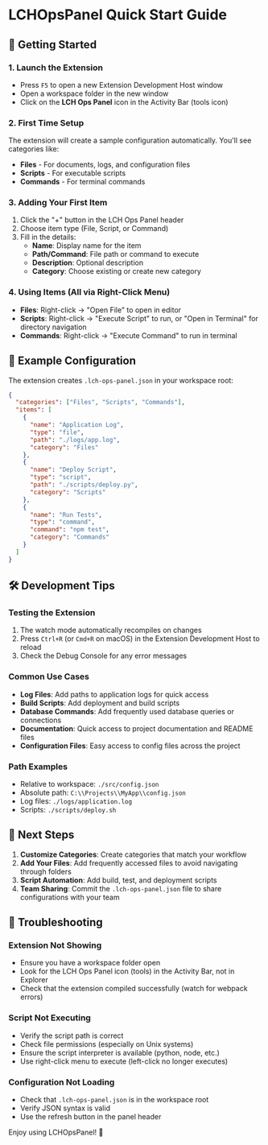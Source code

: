 # LCHOpsPanel Quick Start Guide

## 🚀 Getting Started

### 1. Launch the Extension
- Press `F5` to open a new Extension Development Host window
- Open a workspace folder in the new window
- Click on the **LCH Ops Panel** icon in the Activity Bar (tools icon)

### 2. First Time Setup
The extension will create a sample configuration automatically. You'll see categories like:
- **Files** - For documents, logs, and configuration files
- **Scripts** - For executable scripts
- **Commands** - For terminal commands

### 3. Adding Your First Item
1. Click the "+" button in the LCH Ops Panel header
2. Choose item type (File, Script, or Command)
3. Fill in the details:
   - **Name**: Display name for the item
   - **Path/Command**: File path or command to execute
   - **Description**: Optional description
   - **Category**: Choose existing or create new category

### 4. Using Items (All via Right-Click Menu)
- **Files**: Right-click → "Open File" to open in editor
- **Scripts**: Right-click → "Execute Script" to run, or "Open in Terminal" for directory navigation
- **Commands**: Right-click → "Execute Command" to run in terminal

## 📁 Example Configuration

The extension creates `.lch-ops-panel.json` in your workspace root:

```json
{
  "categories": ["Files", "Scripts", "Commands"],
  "items": [
    {
      "name": "Application Log",
      "type": "file",
      "path": "./logs/app.log",
      "category": "Files"
    },
    {
      "name": "Deploy Script", 
      "type": "script",
      "path": "./scripts/deploy.py",
      "category": "Scripts"
    },
    {
      "name": "Run Tests",
      "type": "command", 
      "command": "npm test",
      "category": "Commands"
    }
  ]
}
```

## 🛠️ Development Tips

### Testing the Extension
1. The watch mode automatically recompiles on changes
2. Press `Ctrl+R` (or `Cmd+R` on macOS) in the Extension Development Host to reload
3. Check the Debug Console for any error messages

### Common Use Cases
- **Log Files**: Add paths to application logs for quick access
- **Build Scripts**: Add deployment and build scripts
- **Database Commands**: Add frequently used database queries or connections
- **Documentation**: Quick access to project documentation and README files
- **Configuration Files**: Easy access to config files across the project

### Path Examples
- Relative to workspace: `./src/config.json`
- Absolute path: `C:\\Projects\\MyApp\\config.json`
- Log files: `./logs/application.log`
- Scripts: `./scripts/deploy.sh`

## 🎯 Next Steps

1. **Customize Categories**: Create categories that match your workflow
2. **Add Your Files**: Add frequently accessed files to avoid navigating through folders
3. **Script Automation**: Add build, test, and deployment scripts
4. **Team Sharing**: Commit the `.lch-ops-panel.json` file to share configurations with your team

## 🐛 Troubleshooting

### Extension Not Showing
- Ensure you have a workspace folder open
- Look for the LCH Ops Panel icon (tools) in the Activity Bar, not in Explorer
- Check that the extension compiled successfully (watch for webpack errors)

### Script Not Executing
- Verify the script path is correct
- Check file permissions (especially on Unix systems)
- Ensure the script interpreter is available (python, node, etc.)
- Use right-click menu to execute (left-click no longer executes)

### Configuration Not Loading
- Check that `.lch-ops-panel.json` is in the workspace root
- Verify JSON syntax is valid
- Use the refresh button in the panel header

Enjoy using LCHOpsPanel! 🎉
